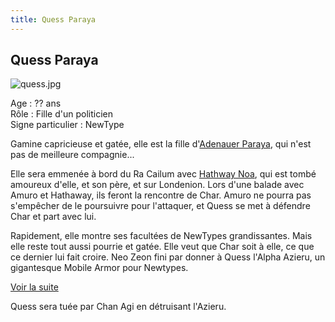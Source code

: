 ```yaml
---
title: Quess Paraya
---
```


Quess Paraya
------------


![quess.jpg](/images/stories/saga/charcontreattaque/persos/quess.jpg)


Age : ?? ans  
Rôle : Fille d'un politicien  
Signe particulier : NewType  
  
Gamine capricieuse et gatée, elle est la fille d'[Adenauer Paraya](uc/chars-counterattack/adenauer-paraya.html), qui n'est pas de meilleure compagnie...


Elle sera emmenée à bord du Ra Cailum avec [Hathway Noa](uc/chars-counterattack/hathway-noah.html), qui est tombé amoureux d'elle, et son père, et sur Londenion. Lors d'une balade avec Amuro et Hathaway, ils feront la rencontre de Char. Amuro ne pourra pas s'empêcher de le poursuivre pour l'attaquer, et Quess se met à défendre Char et part avec lui.


Rapidement, elle montre ses facultées de NewTypes grandissantes. Mais elle reste tout aussi pourrie et gatée. Elle veut que Char soit à elle, ce que ce dernier lui fait croire. Neo Zeon fini par donner à Quess l'Alpha Azieru, un gigantesque Mobile Armor pour Newtypes. 


[Voir la suite](javascript:spoiler();)


  
Quess sera tuée par Chan Agi en détruisant l'Azieru.


